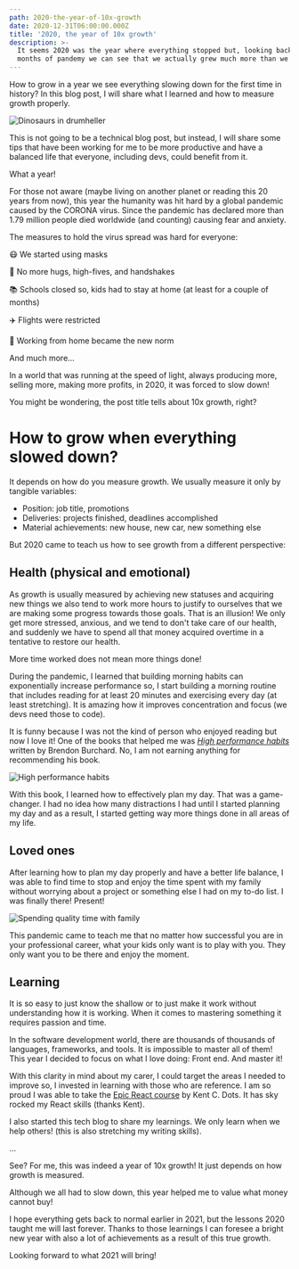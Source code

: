 ```yaml
---
path: 2020-the-year-of-10x-growth
date: 2020-12-31T06:00:00.000Z
title: '2020, the year of 10x growth'
description: >-
  It seems 2020 was the year where everything stopped but, looking back after 9
  months of pandemy we can see that we actually grew much more than we thought.
---
```

How to grow in a year we see everything slowing down for the first time in history? In this blog post, I will share what I learned and how to measure growth properly.

![Dinosaurs in drumheller](/assets/10x-growth.webp "2020 seems bigger but we are stronger")

This is not going to be a technical blog post, but instead, I will share some tips that have been working for me to be more productive and have a balanced life that everyone, including devs, could benefit from it. 

What a year!

For those not aware (maybe living on another planet or reading this 20 years from now), this year the humanity was hit hard by a global pandemic caused by the CORONA virus. Since the pandemic has declared more than 1.79 million people died worldwide (and counting) causing fear and anxiety.

The measures to hold the virus spread was hard for everyone:

😷 We started using masks

🤝 No more hugs, high-fives, and handshakes

📚 Schools closed so, kids had to stay at home (at least for a couple of months)

✈️ Flights were restricted

🏡 Working from home became the new norm

And much more...

In a world that was running at the speed of light, always producing more, selling more, making more profits, in 2020, it was forced to slow down!

You might be wondering, the post title tells about 10x growth, right?

# How to grow when everything slowed down?

It depends on how do you measure growth. We usually measure it only by tangible variables:

* Position: job title, promotions
* Deliveries: projects finished, deadlines accomplished
* Material achievements: new house, new car, new something else

But 2020 came to teach us how to see growth from a different perspective:

## **Health (physical and emotional)**

As growth is usually measured by achieving new statuses and acquiring new things we also tend to work more hours to justify to ourselves that we are making some progress towards those goals. That is an illusion! We only get more stressed, anxious, and we tend to don't take care of our health, and suddenly we have to spend all that money acquired overtime in a tentative to restore our health.

More time worked does not mean more things done!

During the pandemic, I learned that building morning habits can exponentially increase performance so, I start building a morning routine that includes reading for at least 20 minutes and exercising every day (at least stretching). It is amazing how it improves concentration and focus (we devs need those to code).

It is funny because I was not the kind of person who enjoyed reading but now I love it! One of the books that helped me was [_High performance habits_](https://brendon.mykajabi.com/hph-book-step-1) written by Brendon Burchard. No, I am not earning anything for recommending his book.

![High performance habits](/assets/best-personal-development-books-1-e1555808044735-1024x894.webp "High performance habits")

With this book, I learned how to effectively plan my day. That was a game-changer. I had no idea how many distractions I had until I started planning my day and as a result, I started getting way more things done in all areas of my life. 

## **Loved ones**

After learning how to plan my day properly and have a better life balance, I was able to find time to stop and enjoy the time spent with my family without worrying about a project or something else I had on my to-do list. I was finally there! Present!

![Spending quality time with family](/assets/cycling-with-family.jpg "Spending quality time with family")

This pandemic came to teach me that no matter how successful you are in your professional career, what your kids only want is to play with you. They only want you to be there and enjoy the moment.

## **Learning**

It is so easy to just know the shallow or to just make it work without understanding how it is working. When it comes to mastering something it requires passion and time.

In the software development world, there are thousands of thousands of languages, frameworks, and tools. It is impossible to master all of them! This year I decided to focus on what I love doing: Front end. And master it!

With this clarity in mind about my carer, I could target the areas I needed to improve so, I invested in learning with those who are reference. I am so proud I was able to take the [Epic React course](epicreact.dev/) by Kent C. Dots. It has sky rocked my React skills (thanks Kent). 

I also started this tech blog to share my learnings. We only learn when we help others! (this is also stretching my writing skills).

...

See? For me, this was indeed a year of 10x growth! It just depends on how growth is measured. 

Although we all had to slow down, this year helped me to value what money cannot buy!

I hope everything gets back to normal earlier in 2021, but the lessons 2020 taught me will last forever. Thanks to those learnings I can foresee a bright new year with also a lot of achievements as a result of this true growth.

Looking forward to what 2021 will bring!
